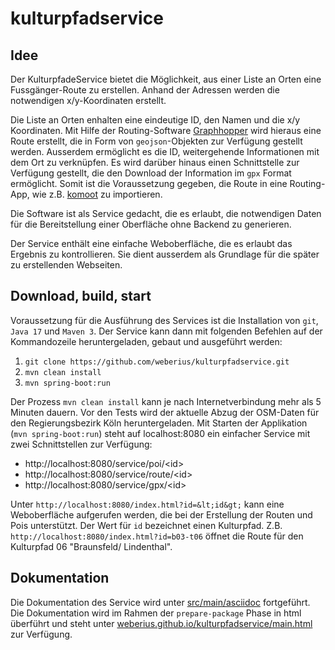 # kulturpfadservice

## Idee

Der KulturpfadeService bietet die Möglichkeit, aus einer Liste an Orten eine Fussgänger-Route zu erstellen. Anhand der Adressen werden die notwendigen x/y-Koordinaten erstellt.

Die Liste an Orten enhalten eine eindeutige ID, den Namen und die x/y Koordinaten. Mit Hilfe der Routing-Software [Graphhopper](https://www.graphhopper.com/de/) wird hieraus eine Route erstellt, die in Form von `geojson`-Objekten zur Verfügung gestellt werden. Ausserdem ermöglicht es die ID, weitergehende Informationen mit dem Ort zu verknüpfen. Es wird darüber hinaus einen Schnittstelle zur Verfügung gestellt, die den Download der Information im `gpx` Format ermöglicht. Somit ist die Voraussetzung gegeben, die Route in eine Routing-App, wie z.B. [komoot](https://www.komoot.de/) zu importieren.

Die Software ist als Service gedacht, die es erlaubt, die notwendigen Daten für die Bereitstellung einer Oberfläche ohne Backend zu generieren. 

Der Service enthält eine einfache Weboberfläche, die es erlaubt das Ergebnis zu kontrollieren. Sie dient ausserdem als Grundlage für die später zu erstellenden Webseiten.

## Download, build, start

Voraussetzung für die Ausführung des Services ist die Installation von `git`, `Java 17` und `Maven 3`. Der Service kann dann mit folgenden Befehlen auf der Kommandozeile heruntergeladen, gebaut und ausgeführt werden:

  1. `git clone https://github.com/weberius/kulturpfadservice.git`
  2. `mvn clean install`
  3. `mvn spring-boot:run`

Der Prozess `mvn clean install` kann je nach Internetverbindung mehr als 5 Minuten dauern. Vor den Tests wird der aktuelle Abzug der OSM-Daten für den Regierungsbezirk Köln heruntergeladen. Mit Starten der Applikation (`mvn spring-boot:run`) steht auf localhost:8080 ein einfacher Service mit zwei Schnittstellen zur Verfügung:

* http://localhost:8080/service/poi/&lt;id&gt;
* http://localhost:8080/service/route/&lt;id&gt;
* http://localhost:8080/service/gpx/&lt;id&gt;

Unter `http://localhost:8080/index.html?id=&lt;id&gt;` kann eine Weboberfläche aufgerufen werden, die bei der Erstellung der Routen und Pois unterstützt. Der Wert für `id` bezeichnet einen Kulturpfad. Z.B. `http://localhost:8080/index.html?id=b03-t06` öffnet die Route für den Kulturpfad 06 "Braunsfeld/ Lindenthal".

## Dokumentation

Die Dokumentation des Service wird unter [src/main/asciidoc](https://github.com/weberius/kulturpfadservice/tree/main/src/main/asciidoc) fortgeführt. 
Die Dokumentation wird im Rahmen der `prepare-package` Phase in html überführt und steht unter [weberius.github.io/kulturpfadservice/main.html](https://weberius.github.io/kulturpfadservice/main.html) zur Verfügung.
